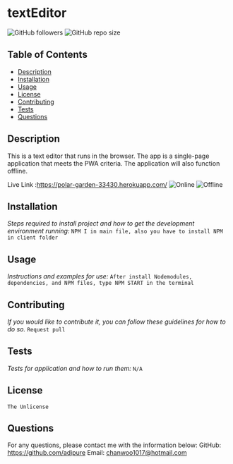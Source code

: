 # textEditor
![GitHub followers](https://img.shields.io/github/followers/adipure?style=social) 
![GitHub repo size](https://img.shields.io/github/repo-size/Abraham-Solis/https://github.com/adipure)

  ## Table of Contents
  - [Description](#description)
  - [Installation](#installation)
  - [Usage](#usage)
  - [License](#license)
  - [Contributing](#contributing)
  - [Tests](#tests)
  - [Questions](#questions)

  ## Description
  This is a text editor that runs in the browser. The app is a single-page application that meets the PWA criteria. The application will also function offline.

  Live Link :https://polar-garden-33430.herokuapp.com/
  <img src="https://user-images.githubusercontent.com/92957388/150263050-58ce9577-07d2-4cb5-8da2-120e21383e42.PNG" alt="Online">
  <img src="https://user-images.githubusercontent.com/92957388/150263055-3fdad48d-ad32-43fa-9084-4ecd63aa468f.PNG" alt="Offline">

  ## Installation
  *Steps required to install project and how to get the development environment running:*
  `NPM I in main file, also you have to install NPM in client folder`

  ## Usage
  *Instructions and examples for use:*
  `After install Nodemodules, dependencies, and NPM files, type NPM START in the terminal`

  ## Contributing
  *If you would like to contribute it, you can follow these guidelines for how to do so.*
  `Request pull`
  
  ## Tests
  *Tests for application and how to run them:*
  `N/A`

  ## License
  `The Unlicense`

  ## Questions
  For any questions, please contact me with the information below:
  GitHub: https://github.com/adipure
  Email: chanwoo1017@hotmail.com
